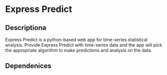 # Express Predict

## Descriptiona 
Express Predict is a python-based web app for time-series statistical analysis. Provide Express Predict with time-series data and the app will pick the appropriate algorithm to make predictions and analysis on the data. 

## Dependenices



